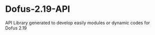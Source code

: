 Dofus-2.19-API
==============

API Library generated to develop easily modules or dynamic codes for Dofus 2.19

